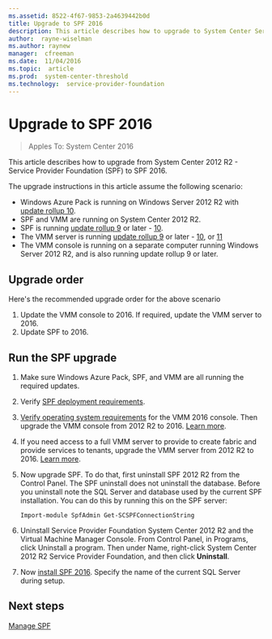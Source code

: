```yaml
---
ms.assetid: 8522-4f67-9853-2a4639442b0d
title: Upgrade to SPF 2016
description: This article describes how to upgrade to System Center Service Provider Foundation (SPF) 2016
author:  rayne-wiselman
ms.author: raynew
manager:  cfreeman
ms.date:  11/04/2016
ms.topic:  article
ms.prod:  system-center-threshold
ms.technology:  service-provider-foundation
---
```


# Upgrade to SPF 2016
>Apples To: System Center 2016

This article describes how to upgrade from System Center 2012 R2 - Service Provider Foundation (SPF)  to SPF 2016.

The upgrade instructions in this article assume the following scenario:

- Windows Azure Pack is running on Windows Server 2012 R2 with [update rollup 10](https://support.microsoft.com/kb/3158609).
- SPF and VMM are running on System Center 2012 R2.
- SPF is running [update rollup 9](https://support.microsoft.com/en-us/kb/3133705) or later - [10](https://support.microsoft.com/kb/3147172).
- The VMM server is running [update rollup 9](https://support.microsoft.com/kb/3129784) or later - [10](https://support.microsoft.com/kb/3147167), or [11](https://support.microsoft.com/kb/3184831)
- The VMM console is running on a separate computer running Windows Server 2012 R2, and is also running update rollup 9 or later.

## Upgrade order

Here's the recommended upgrade order for the above scenario

1. Update the VMM console to 2016. If required, update the VMM server to 2016.
2. Update SPF to 2016.


## Run the SPF upgrade

1. Make sure Windows Azure Pack, SPF, and VMM are all running the required updates.
2. Verify [SPF deployment requirements](deploy-spf.md#before-you-begin).
3. [Verify operating system requirements](https://technet.microsoft.com/system-center-docs/system-requirements/client-operating-system-compatibility) for the VMM 2016 console. Then upgrade the VMM console from 2012 R2 to 2016. [Learn more](https://technet.microsoft.com/system-center-docs/vmm/deploy/deploy-install-console).
4. If you need access to a full VMM server to provide to create fabric and provide services to tenants, upgrade the VMM server from 2012 R2 to 2016. [Learn more](https://technet.microsoft.com/system-center-docs/vmm/deploy/deploy-upgrade).
5. Now upgrade SPF. To do that, first uninstall SPF 2012 R2 from the Control Panel.  The SPF uninstall does not uninstall the database. Before you uninstall note the SQL Server and database used by the current SPF installation. You can do this by running this on the SPF server:

    ``Import-module SpfAdmin
    Get-SCSPFConnectionString``

6. Uninstall Service Provider Foundation System Center 2012 R2 and the Virtual Machine Manager Console.
From Control Panel, in Programs, click Uninstall a program. Then under Name, right-click System Center 2012 R2 Service Provider Foundation, and then click **Uninstall**.
7. Now [install SPF 2016](deploy-spf.md). Specify the name of the current SQL Server during setup.


## Next steps

[Manage SPF](../manage/manage-spf.md)
